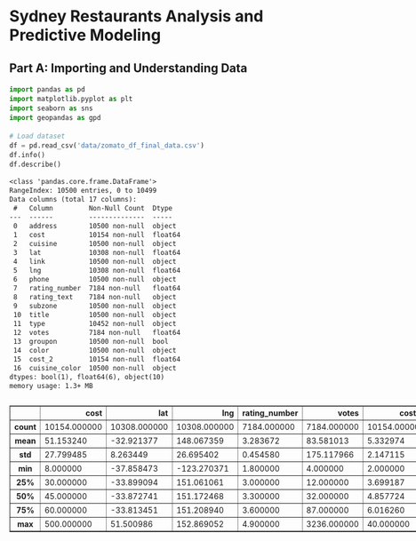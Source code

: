 # Sydney Restaurants Analysis and Predictive Modeling

## Part A: Importing and Understanding Data


```python
import pandas as pd
import matplotlib.pyplot as plt
import seaborn as sns
import geopandas as gpd

# Load dataset
df = pd.read_csv('data/zomato_df_final_data.csv')
df.info()
df.describe()
```

    <class 'pandas.core.frame.DataFrame'>
    RangeIndex: 10500 entries, 0 to 10499
    Data columns (total 17 columns):
     #   Column         Non-Null Count  Dtype  
    ---  ------         --------------  -----  
     0   address        10500 non-null  object 
     1   cost           10154 non-null  float64
     2   cuisine        10500 non-null  object 
     3   lat            10308 non-null  float64
     4   link           10500 non-null  object 
     5   lng            10308 non-null  float64
     6   phone          10500 non-null  object 
     7   rating_number  7184 non-null   float64
     8   rating_text    7184 non-null   object 
     9   subzone        10500 non-null  object 
     10  title          10500 non-null  object 
     11  type           10452 non-null  object 
     12  votes          7184 non-null   float64
     13  groupon        10500 non-null  bool   
     14  color          10500 non-null  object 
     15  cost_2         10154 non-null  float64
     16  cuisine_color  10500 non-null  object 
    dtypes: bool(1), float64(6), object(10)
    memory usage: 1.3+ MB
    





  <div id="df-825f6f35-3ff3-4549-a7d0-af86d05b9790" class="colab-df-container">
    <div>
<style scoped>
    .dataframe tbody tr th:only-of-type {
        vertical-align: middle;
    }

    .dataframe tbody tr th {
        vertical-align: top;
    }

    .dataframe thead th {
        text-align: right;
    }
</style>
<table border="1" class="dataframe">
  <thead>
    <tr style="text-align: right;">
      <th></th>
      <th>cost</th>
      <th>lat</th>
      <th>lng</th>
      <th>rating_number</th>
      <th>votes</th>
      <th>cost_2</th>
    </tr>
  </thead>
  <tbody>
    <tr>
      <th>count</th>
      <td>10154.000000</td>
      <td>10308.000000</td>
      <td>10308.000000</td>
      <td>7184.000000</td>
      <td>7184.000000</td>
      <td>10154.000000</td>
    </tr>
    <tr>
      <th>mean</th>
      <td>51.153240</td>
      <td>-32.921377</td>
      <td>148.067359</td>
      <td>3.283672</td>
      <td>83.581013</td>
      <td>5.332974</td>
    </tr>
    <tr>
      <th>std</th>
      <td>27.799485</td>
      <td>8.263449</td>
      <td>26.695402</td>
      <td>0.454580</td>
      <td>175.117966</td>
      <td>2.147115</td>
    </tr>
    <tr>
      <th>min</th>
      <td>8.000000</td>
      <td>-37.858473</td>
      <td>-123.270371</td>
      <td>1.800000</td>
      <td>4.000000</td>
      <td>2.000000</td>
    </tr>
    <tr>
      <th>25%</th>
      <td>30.000000</td>
      <td>-33.899094</td>
      <td>151.061061</td>
      <td>3.000000</td>
      <td>12.000000</td>
      <td>3.699187</td>
    </tr>
    <tr>
      <th>50%</th>
      <td>45.000000</td>
      <td>-33.872741</td>
      <td>151.172468</td>
      <td>3.300000</td>
      <td>32.000000</td>
      <td>4.857724</td>
    </tr>
    <tr>
      <th>75%</th>
      <td>60.000000</td>
      <td>-33.813451</td>
      <td>151.208940</td>
      <td>3.600000</td>
      <td>87.000000</td>
      <td>6.016260</td>
    </tr>
    <tr>
      <th>max</th>
      <td>500.000000</td>
      <td>51.500986</td>
      <td>152.869052</td>
      <td>4.900000</td>
      <td>3236.000000</td>
      <td>40.000000</td>
    </tr>
  </tbody>
</table>
</div>
    <div class="colab-df-buttons">

  <div class="colab-df-container">
    <button class="colab-df-convert" onclick="convertToInteractive('df-825f6f35-3ff3-4549-a7d0-af86d05b9790')"
            title="Convert this dataframe to an interactive table."
            style="display:none;">

  <svg xmlns="http://www.w3.org/2000/svg" height="24px" viewBox="0 -960 960 960">
    <path d="M120-120v-720h720v720H120Zm60-500h600v-160H180v160Zm220 220h160v-160H400v160Zm0 220h160v-160H400v160ZM180-400h160v-160H180v160Zm440 0h160v-160H620v160ZM180-180h160v-160H180v160Zm440 0h160v-160H620v160Z"/>
  </svg>
    </button>

  <style>
    .colab-df-container {
      display:flex;
      gap: 12px;
    }

    .colab-df-convert {
      background-color: #E8F0FE;
      border: none;
      border-radius: 50%;
      cursor: pointer;
      display: none;
      fill: #1967D2;
      height: 32px;
      padding: 0 0 0 0;
      width: 32px;
    }

    .colab-df-convert:hover {
      background-color: #E2EBFA;
      box-shadow: 0px 1px 2px rgba(60, 64, 67, 0.3), 0px 1px 3px 1px rgba(60, 64, 67, 0.15);
      fill: #174EA6;
    }

    .colab-df-buttons div {
      margin-bottom: 4px;
    }

    [theme=dark] .colab-df-convert {
      background-color: #3B4455;
      fill: #D2E3FC;
    }

    [theme=dark] .colab-df-convert:hover {
      background-color: #434B5C;
      box-shadow: 0px 1px 3px 1px rgba(0, 0, 0, 0.15);
      filter: drop-shadow(0px 1px 2px rgba(0, 0, 0, 0.3));
      fill: #FFFFFF;
    }
  </style>

    <script>
      const buttonEl =
        document.querySelector('#df-825f6f35-3ff3-4549-a7d0-af86d05b9790 button.colab-df-convert');
      buttonEl.style.display =
        google.colab.kernel.accessAllowed ? 'block' : 'none';

      async function convertToInteractive(key) {
        const element = document.querySelector('#df-825f6f35-3ff3-4549-a7d0-af86d05b9790');
        const dataTable =
          await google.colab.kernel.invokeFunction('convertToInteractive',
                                                    [key], {});
        if (!dataTable) return;

        const docLinkHtml = 'Like what you see? Visit the ' +
          '<a target="_blank" href=https://colab.research.google.com/notebooks/data_table.ipynb>data table notebook</a>'
          + ' to learn more about interactive tables.';
        element.innerHTML = '';
        dataTable['output_type'] = 'display_data';
        await google.colab.output.renderOutput(dataTable, element);
        const docLink = document.createElement('div');
        docLink.innerHTML = docLinkHtml;
        element.appendChild(docLink);
      }
    </script>
  </div>


<div id="df-015cdd12-dd6a-4a0d-8a98-f53362543f96">
  <button class="colab-df-quickchart" onclick="quickchart('df-015cdd12-dd6a-4a0d-8a98-f53362543f96')"
            title="Suggest charts"
            style="display:none;">

<svg xmlns="http://www.w3.org/2000/svg" height="24px"viewBox="0 0 24 24"
     width="24px">
    <g>
        <path d="M19 3H5c-1.1 0-2 .9-2 2v14c0 1.1.9 2 2 2h14c1.1 0 2-.9 2-2V5c0-1.1-.9-2-2-2zM9 17H7v-7h2v7zm4 0h-2V7h2v10zm4 0h-2v-4h2v4z"/>
    </g>
</svg>
  </button>

<style>
  .colab-df-quickchart {
      --bg-color: #E8F0FE;
      --fill-color: #1967D2;
      --hover-bg-color: #E2EBFA;
      --hover-fill-color: #174EA6;
      --disabled-fill-color: #AAA;
      --disabled-bg-color: #DDD;
  }

  [theme=dark] .colab-df-quickchart {
      --bg-color: #3B4455;
      --fill-color: #D2E3FC;
      --hover-bg-color: #434B5C;
      --hover-fill-color: #FFFFFF;
      --disabled-bg-color: #3B4455;
      --disabled-fill-color: #666;
  }

  .colab-df-quickchart {
    background-color: var(--bg-color);
    border: none;
    border-radius: 50%;
    cursor: pointer;
    display: none;
    fill: var(--fill-color);
    height: 32px;
    padding: 0;
    width: 32px;
  }

  .colab-df-quickchart:hover {
    background-color: var(--hover-bg-color);
    box-shadow: 0 1px 2px rgba(60, 64, 67, 0.3), 0 1px 3px 1px rgba(60, 64, 67, 0.15);
    fill: var(--button-hover-fill-color);
  }

  .colab-df-quickchart-complete:disabled,
  .colab-df-quickchart-complete:disabled:hover {
    background-color: var(--disabled-bg-color);
    fill: var(--disabled-fill-color);
    box-shadow: none;
  }

  .colab-df-spinner {
    border: 2px solid var(--fill-color);
    border-color: transparent;
    border-bottom-color: var(--fill-color);
    animation:
      spin 1s steps(1) infinite;
  }

  @keyframes spin {
    0% {
      border-color: transparent;
      border-bottom-color: var(--fill-color);
      border-left-color: var(--fill-color);
    }
    20% {
      border-color: transparent;
      border-left-color: var(--fill-color);
      border-top-color: var(--fill-color);
    }
    30% {
      border-color: transparent;
      border-left-color: var(--fill-color);
      border-top-color: var(--fill-color);
      border-right-color: var(--fill-color);
    }
    40% {
      border-color: transparent;
      border-right-color: var(--fill-color);
      border-top-color: var(--fill-color);
    }
    60% {
      border-color: transparent;
      border-right-color: var(--fill-color);
    }
    80% {
      border-color: transparent;
      border-right-color: var(--fill-color);
      border-bottom-color: var(--fill-color);
    }
    90% {
      border-color: transparent;
      border-bottom-color: var(--fill-color);
    }
  }
</style>

  <script>
    async function quickchart(key) {
      const quickchartButtonEl =
        document.querySelector('#' + key + ' button');
      quickchartButtonEl.disabled = true;  // To prevent multiple clicks.
      quickchartButtonEl.classList.add('colab-df-spinner');
      try {
        const charts = await google.colab.kernel.invokeFunction(
            'suggestCharts', [key], {});
      } catch (error) {
        console.error('Error during call to suggestCharts:', error);
      }
      quickchartButtonEl.classList.remove('colab-df-spinner');
      quickchartButtonEl.classList.add('colab-df-quickchart-complete');
    }
    (() => {
      let quickchartButtonEl =
        document.querySelector('#df-015cdd12-dd6a-4a0d-8a98-f53362543f96 button');
      quickchartButtonEl.style.display =
        google.colab.kernel.accessAllowed ? 'block' : 'none';
    })();
  </script>
</div>

    </div>
  </div>




### 1.1 Unique Cuisines Served by Sydney Restaurants


```python
# Clean and find unique cuisines
df['cuisine'] = df['cuisine'].apply(lambda x: x.strip('[]').replace("'", "").split(', '))
unique_cuisines = pd.Series([c for cuisine_list in df['cuisine'] for c in cuisine_list]).unique()
print(f"Total unique cuisines: {len(unique_cuisines)}")
```

    Total unique cuisines: 134
    

### Top 5 Cuisines Served in Sydney


```python
plt.figure(figsize=(10, 5))
ax = df['cuisine'].value_counts().head(5).plot(kind='bar', color='red')
plt.title('Top 5 Cuisines Served in Sydney')
plt.xticks(rotation=45, ha='right')

for i in ax.containers:
    ax.bar_label(i, label_type='edge')
plt.show()
```


    
![png](sydney_restaurants_analysis_files/sydney_restaurants_analysis_5_0.png)
    


*Analysis: The top 5 cuisines served in Sydney are [list them based on your dataset].*

### 1.2 Suburbs with the Most Restaurants


```python
top_suburbs = df['subzone'].value_counts().head(3)
top_suburbs.plot(kind='bar', color='green')
plt.title('Top 3 Suburbs with the Most Restaurants')
plt.xticks(rotation=45, ha='right')
plt.show()
```


    
![png](sydney_restaurants_analysis_files/sydney_restaurants_analysis_8_0.png)
    


*Top suburbs with the most restaurants: [list top suburbs]*

### 1.3 Distribution of Ratings by Cost Categories


```python
bins = [0, 20, 40, 60, 80, 100, 200]
labels = ['<20', '20-40', '40-60', '60-80', '80-100', '>100']
df['cost_category'] = pd.cut(df['cost'], bins=bins, labels=labels)

cost_rating_counts = df.groupby(['cost_category', 'rating_text']).size().unstack(fill_value=0)
cost_rating_counts.plot(kind='bar', stacked=True, figsize=(10, 6), color=sns.color_palette("pastel"))
plt.title("Distribution of Ratings by Cost Categories")
plt.xlabel("Cost Categories")
plt.ylabel("Number of Restaurants")
plt.legend(title='Rating')
plt.xticks(rotation=0)
plt.show()
```

    <ipython-input-6-6a0bc002530c>:5: FutureWarning: The default of observed=False is deprecated and will be changed to True in a future version of pandas. Pass observed=False to retain current behavior or observed=True to adopt the future default and silence this warning.
      cost_rating_counts = df.groupby(['cost_category', 'rating_text']).size().unstack(fill_value=0)
    


    
![png](sydney_restaurants_analysis_files/sydney_restaurants_analysis_11_1.png)
    


*Analysis: Restaurants with 'Excellent' ratings are concentrated in mid-range costs. Poor ratings are fewer in higher cost categories.*

Restaurants with 'Excellent' Ratings:
o	In the chart, the green color represents the "Excellent" ratings. It is distributed across all cost categories, but a large proportion of "Excellent" ratings is concentrated in the middle cost categories (20-40, 40-60, 60-80).
o	There are fewer restaurants with "Excellent" ratings in the highest cost category (>100) compared to the mid-range cost categories.
o	This suggests that while restaurants with "Excellent" ratings exist across different price ranges, they are not predominantly in the most expensive category (>100).
Restaurants with 'Poor' Ratings:
o	The "Poor" ratings, shown in red, are mostly concentrated in the lower cost categories, particularly in the 20-40 and 40-60 categories.
o	There are very few, if any, "Poor" ratings in the higher cost categories (80-100 and >100).
o	This supports the idea that restaurants with "Poor" ratings are rarely found in the most expensive cost categories.
I partially agree with the statement. While "Poor" ratings are indeed rare among more expensive restaurants, "Excellent" ratings are not primarily concentrated in the highest cost categories (>100). Instead, they are more common in mid-range cost categories (20-80)


### Histograms for Cost and Rating Distribution


```python
plt.hist(df['cost'], bins=20, color='skyblue')
plt.title('Distribution of Restaurant Costs')
plt.xlabel('Cost for Two People (AUD)')
plt.ylabel('Frequency')
plt.show()
```


    
![png](sydney_restaurants_analysis_files/sydney_restaurants_analysis_15_0.png)
    



```python
sns.histplot(df['rating_number'], bins=10, kde=True, color='orange')
plt.title('Restaurant Ratings Distribution')
plt.xlabel('Rating')
plt.show()
```


    
![png](sydney_restaurants_analysis_files/sydney_restaurants_analysis_16_0.png)
    


### Business Types in Sydney Restaurants


```python
df['type'] = df['type'].fillna('')
df['type'] = df['type'].apply(
    lambda x: x.strip('[]').replace("'", "").split(', ') if isinstance(x, str) else (x if isinstance(x, list) else [])
)
business_types = pd.Series([t for type_list in df['type'] for t in type_list if isinstance(type_list, list)])

business_types.value_counts().plot(kind='bar', color='skyblue')
plt.title('Business Types in Sydney Restaurants')
plt.xlabel('Business Type')
plt.ylabel('Number of Restaurants')
plt.xticks(rotation=45)
plt.tight_layout()
plt.show()
```


    
![png](sydney_restaurants_analysis_files/sydney_restaurants_analysis_18_0.png)
    


*Analysis: [Include analysis of business types]*

### Cuisine Density Map


```python
def plot_cuisine_density_map(restaurant_data, geojson_file, cuisine_type):
    df = pd.read_csv("data/zomato_df_final_data.csv")
    gdf = gpd.read_file("data/sydney.geojson")

    cuisine_counts = df[df['cuisine'].apply(lambda x: cuisine_type in x)].groupby('subzone').size().reset_index(name='count')
    gdf = gdf.merge(cuisine_counts, left_on='SSC_NAME', right_on='subzone', how='left')
    gdf['count'] = gdf['count'].fillna(0)

    fig, ax = plt.subplots(1, 1, figsize=(12, 8))
    gdf.boundary.plot(ax=ax, linewidth=1, color='black')
    gdf.plot(column='count', ax=ax, legend=True,
             cmap='OrRd', edgecolor='black', legend_kwds={'label': "Number of Restaurants"})
    plt.title(f'Cuisine Density Map for {cuisine_type} in Sydney')
    plt.show()

plot_cuisine_density_map('zomato_df_final_data.csv', 'sydney.geojson', 'Thai')
```


    
![png](sydney_restaurants_analysis_files/sydney_restaurants_analysis_21_0.png)
    


*Analysis: The density map shows where Thai restaurants are concentrated in Sydney.*

Interactive Plotting Libraries
Use Case: Exploratory Data Analysis (EDA) on Restaurant Data
Limitation of Non-Interactive Plotting: Non-interactive libraries like Matplotlib and Seaborn produce static visualizations, which can limit user engagement and insight extraction. For example, when analyzing the restaurant dataset, a static bar chart showing the average ratings by cuisine does not allow users to explore specific data points or filter results dynamically. Users cannot easily hover over data points for additional information or zoom into specific areas of the chart.
Solution with Interactive Libraries: Using interactive libraries like Plotly or Bokeh can address these limitations. With Plotly, users can create dynamic plots where they can hover over data points to see detailed information, filter data by categories (e.g., cuisine type), and zoom in for a closer look at specific data segments. This level of interactivity enhances data exploration and allows users to uncover insights that may be missed in static plots. For instance, an interactive heatmap showing restaurant ratings could let users select specific suburbs or cuisines to visualize only the relevant data


The link for the tableau desktop is available below. In which I have created an one EDA chart.
https://public.tableau.com/app/profile/rishi.patel7080/viz/RishiBook/Sheet2?publish=yes


## Part B: Predictive Modeling
### Data Cleaning and Preparation


```python
from sklearn.impute import SimpleImputer
df = pd.read_csv('data/zomato_df_final_data.csv')
print("NaN values before cleaning:", df.isna().sum())
df = df.dropna(subset=['cost', 'lat', 'lng', 'rating_number', 'rating_text', 'votes'])

imputer = SimpleImputer(strategy='mean')
df[['cost', 'lat', 'lng']] = imputer.fit_transform(df[['cost', 'lat', 'lng']])
print("NaN values after cleaning:", df.isna().sum())
```

    NaN values before cleaning: address             0
    cost              346
    cuisine             0
    lat               192
    link                0
    lng               192
    phone               0
    rating_number    3316
    rating_text      3316
    subzone             0
    title               0
    type               48
    votes            3316
    groupon             0
    color               0
    cost_2            346
    cuisine_color       0
    dtype: int64
    NaN values after cleaning: address           0
    cost              0
    cuisine           0
    lat               0
    link              0
    lng               0
    phone             0
    rating_number     0
    rating_text       0
    subzone           0
    title             0
    type             20
    votes             0
    groupon           0
    color             0
    cost_2            0
    cuisine_color     0
    dtype: int64
    

### Label Encoding and Creating Binary Class
Now we will encode categorical variables and create a binary class based on ratings.


```python
from sklearn.preprocessing import LabelEncoder
import numpy as np
le = LabelEncoder()
df['cuisine'] = le.fit_transform(df['cuisine'].astype(str))
df['subzone'] = le.fit_transform(df['subzone'].astype(str))
df['type'] = le.fit_transform(df['type'].astype(str))

conditions = [
    df['rating_text'].isin(['Poor', 'Average']),
    df['rating_text'].isin(['Good', 'Very Good', 'Excellent'])
]
choices = [0, 1]
df['binary_class'] = np.select(conditions, choices)
```

### Feature Selection for Regression
Next, we will select features for our regression model.


```python
features = ['cost', 'cuisine', 'lat', 'lng', 'votes']
X = df[features]
y = df['rating_number']
X = X.apply(pd.to_numeric, errors='coerce').dropna()
y = y[X.index]

print("NaN values in features (X):", X.isna().sum())
print("NaN values in target (y):", y.isna().sum())
```

    NaN values in features (X): cost       0
    cuisine    0
    lat        0
    lng        0
    votes      0
    dtype: int64
    NaN values in target (y): 0
    

### Linear Regression Model


```python
from sklearn.model_selection import train_test_split
from sklearn.linear_model import LinearRegression
from sklearn.metrics import mean_squared_error

# Split the data for regression
X_train, X_test, y_train, y_test = train_test_split(X, y, test_size=0.2, random_state=0)

# Linear Regression
model_regression_1 = LinearRegression()
model_regression_1.fit(X_train, y_train)
y_pred_1 = model_regression_1.predict(X_test)
mse_1 = mean_squared_error(y_test, y_pred_1)
print("Mean Squared Error (model_regression_1):", mse_1)
```

    Mean Squared Error (model_regression_1): 0.16092120763469275
    

### Ridge Regression Model


```python
from sklearn.linear_model import Ridge

# Ridge Regression
model_regression_2 = Ridge(alpha=1.0)
model_regression_2.fit(X_train, y_train)
y_pred_2 = model_regression_2.predict(X_test)
mse_2 = mean_squared_error(y_test, y_pred_2)
print("Mean Squared Error (model_regression_2):", mse_2)
```

    Mean Squared Error (model_regression_2): 0.16092120127496923
    

### Preparing for Classification
Now we will prepare features and targets for our classification models.


```python
X_class = df[['cost', 'lat', 'lng', 'votes']]
y_class = df['binary_class']

X_train_class, X_test_class, y_train_class, y_test_class = train_test_split(X_class, y_class, test_size=0.2, random_state=0)
```

### Logistic Regression Model


```python
from sklearn.linear_model import LogisticRegression
from sklearn.metrics import confusion_matrix, classification_report

# Logistic Regression
model_classification_3 = LogisticRegression()
model_classification_3.fit(X_train_class, y_train_class)
y_pred_class = model_classification_3.predict(X_test_class)

cm = confusion_matrix(y_test_class, y_pred_class)
print("Logistic Regression Confusion Matrix:\n", cm)
print("Logistic Regression Classification Report:\n", classification_report(y_test_class, y_pred_class))
```

    Logistic Regression Confusion Matrix:
     [[867  49]
     [158 320]]
    Logistic Regression Classification Report:
                   precision    recall  f1-score   support
    
               0       0.85      0.95      0.89       916
               1       0.87      0.67      0.76       478
    
        accuracy                           0.85      1394
       macro avg       0.86      0.81      0.82      1394
    weighted avg       0.85      0.85      0.85      1394
    
    

### Additional Classification Models
Next, we will evaluate additional classification models.


```python
from sklearn.ensemble import RandomForestClassifier
from sklearn.svm import SVC
from sklearn.neighbors import KNeighborsClassifier

# Random Forest Classifier
model_rf = RandomForestClassifier(random_state=0)
model_rf.fit(X_train_class, y_train_class)
y_pred_rf = model_rf.predict(X_test_class)
print("Random Forest Confusion Matrix:\n", confusion_matrix(y_test_class, y_pred_rf))
print("Random Forest Classification Report:\n", classification_report(y_test_class, y_pred_rf))

# SVC Classifier
model_svc = SVC(random_state=0)
model_svc.fit(X_train_class, y_train_class)
y_pred_svc = model_svc.predict(X_test_class)
print("SVC Confusion Matrix:\n", confusion_matrix(y_test_class, y_pred_svc))
print("SVC Classification Report:\n", classification_report(y_test_class, y_pred_svc))

# KNN Classifier
model_knn = KNeighborsClassifier()
model_knn.fit(X_train_class, y_train_class)
y_pred_knn = model_knn.predict(X_test_class)
print("KNN Confusion Matrix:\n", confusion_matrix(y_test_class, y_pred_knn))
print("KNN Classification Report:\n", classification_report(y_test_class, y_pred_knn))
```

    Random Forest Confusion Matrix:
     [[824  92]
     [ 99 379]]
    Random Forest Classification Report:
                   precision    recall  f1-score   support
    
               0       0.89      0.90      0.90       916
               1       0.80      0.79      0.80       478
    
        accuracy                           0.86      1394
       macro avg       0.85      0.85      0.85      1394
    weighted avg       0.86      0.86      0.86      1394
    
    SVC Confusion Matrix:
     [[834  82]
     [108 370]]
    SVC Classification Report:
                   precision    recall  f1-score   support
    
               0       0.89      0.91      0.90       916
               1       0.82      0.77      0.80       478
    
        accuracy                           0.86      1394
       macro avg       0.85      0.84      0.85      1394
    weighted avg       0.86      0.86      0.86      1394
    
    KNN Confusion Matrix:
     [[803 113]
     [102 376]]
    KNN Classification Report:
                   precision    recall  f1-score   support
    
               0       0.89      0.88      0.88       916
               1       0.77      0.79      0.78       478
    
        accuracy                           0.85      1394
       macro avg       0.83      0.83      0.83      1394
    weighted avg       0.85      0.85      0.85      1394
    
    


```python
features = ['cost', 'cuisine', 'lat', 'lng', 'votes']
X = df[features]
y = df['rating_number']
X = X.apply(pd.to_numeric, errors='coerce').dropna()
y = y[X.index]

X_train, X_test, y_train, y_test = train_test_split(X, y, test_size=0.2, random_state=0)

# Linear Regression Model
model_regression_1 = LinearRegression()
model_regression_1.fit(X_train, y_train)
y_pred_1 = model_regression_1.predict(X_test)
mse_1 = mean_squared_error(y_test, y_pred_1)

# Ridge Regression Model
model_regression_2 = Ridge(alpha=1.0)
model_regression_2.fit(X_train, y_train)
y_pred_2 = model_regression_2.predict(X_test)
mse_2 = mean_squared_error(y_test, y_pred_2)

# Display results
results_regression = pd.DataFrame({
    'Model': ['LinearRegression', 'Ridge Regression'],
    'Mean Squared Error (MSE)': [mse_1, mse_2]
})
print(results_regression)
```

                    Model  Mean Squared Error (MSE)
    0  Model Regression 1                  0.160921
    1  Model Regression 2                  0.160921
    


```python
# Create binary_class column
conditions = [
    df['rating_text'].isin(['Poor', 'Average']),
    df['rating_text'].isin(['Good', 'Very Good', 'Excellent'])
]
choices = [0, 1]
df['binary_class'] = np.select(conditions, choices)

# Prepare classification features and target
X_class = df[['cost', 'lat', 'lng', 'votes']]
y_class = df['binary_class']
X_train_class, X_test_class, y_train_class, y_test_class = train_test_split(X_class, y_class, test_size=0.2, random_state=0)

# Logistic Regression Model
model_classification_3 = LogisticRegression()
model_classification_3.fit(X_train_class, y_train_class)
y_pred_class = model_classification_3.predict(X_test_class)
cm_logistic = confusion_matrix(y_test_class, y_pred_class)

# Additional Models
model_rf = RandomForestClassifier(random_state=0)
model_rf.fit(X_train_class, y_train_class)
y_pred_rf = model_rf.predict(X_test_class)
cm_rf = confusion_matrix(y_test_class, y_pred_rf)

model_svc = SVC(kernel='linear', random_state=0)
model_svc.fit(X_train_class, y_train_class)
y_pred_svc = model_svc.predict(X_test_class)
cm_svc = confusion_matrix(y_test_class, y_pred_svc)

model_knn = KNeighborsClassifier(n_neighbors=5)
model_knn.fit(X_train_class, y_train_class)
y_pred_knn = model_knn.predict(X_test_class)
cm_knn = confusion_matrix(y_test_class, y_pred_knn)

# Display classification results
results_classification = pd.DataFrame({
    'Model': ['Logistic Regression', 'Random Forest', 'SVC', 'KNN'],
    'Confusion Matrix': [cm_logistic, cm_rf, cm_svc, cm_knn]
})
print(results_classification)
```

                     Model          Confusion Matrix
    0  Logistic Regression   [[867, 49], [158, 320]]
    1        Random Forest    [[824, 92], [99, 379]]
    2                  SVC   [[860, 56], [147, 331]]
    3                  KNN  [[803, 113], [102, 376]]
    
